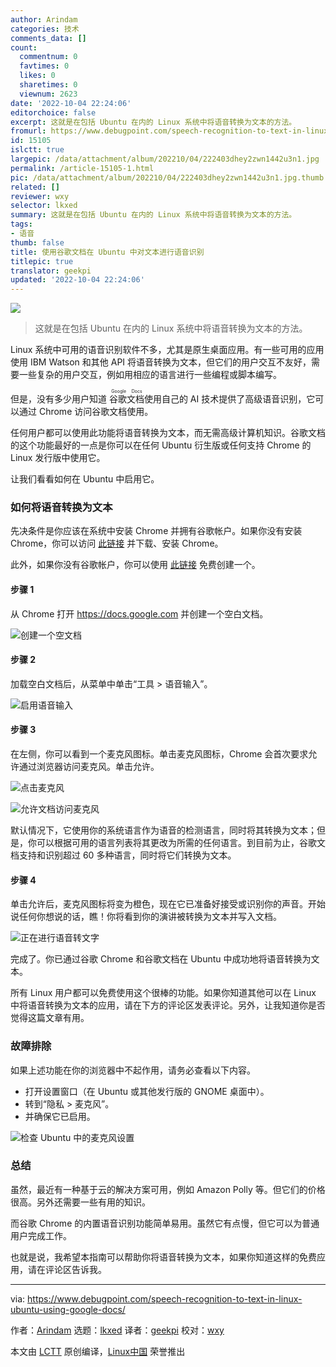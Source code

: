```yaml
---
author: Arindam
categories: 技术
comments_data: []
count:
  commentnum: 0
  favtimes: 0
  likes: 0
  sharetimes: 0
  viewnum: 2623
date: '2022-10-04 22:24:06'
editorchoice: false
excerpt: 这就是在包括 Ubuntu 在内的 Linux 系统中将语音转换为文本的方法。
fromurl: https://www.debugpoint.com/speech-recognition-to-text-in-linux-ubuntu-using-google-docs/
id: 15105
islctt: true
largepic: /data/attachment/album/202210/04/222403dhey2zwn1442u3n1.jpg
permalink: /article-15105-1.html
pic: /data/attachment/album/202210/04/222403dhey2zwn1442u3n1.jpg.thumb.jpg
related: []
reviewer: wxy
selector: lkxed
summary: 这就是在包括 Ubuntu 在内的 Linux 系统中将语音转换为文本的方法。
tags:
- 语音
thumb: false
title: 使用谷歌文档在 Ubuntu 中对文本进行语音识别
titlepic: true
translator: geekpi
updated: '2022-10-04 22:24:06'
---
```


![](/data/attachment/album/202210/04/222403dhey2zwn1442u3n1.jpg)



> 
> 这就是在包括 Ubuntu 在内的 Linux 系统中将语音转换为文本的方法。
> 
> 
> 


Linux 系统中可用的语音识别软件不多，尤其是原生桌面应用。有一些可用的应用使用 IBM Watson 和其他 API 将语音转换为文本，但它们的用户交互不友好，需要一些复杂的用户交互，例如用相应的语言进行一些编程或脚本编写。


但是，没有多少用户知道 <ruby> 谷歌文档 <rt>  Google Docs </rt></ruby> 使用自己的 AI 技术提供了高级语音识别，它可以通过 Chrome 访问谷歌文档使用。


任何用户都可以使用此功能将语音转换为文本，而无需高级计算机知识。谷歌文档的这个功能最好的一点是你可以在任何 Ubuntu 衍生版或任何支持 Chrome 的 Linux 发行版中使用它。


让我们看看如何在 Ubuntu 中启用它。


### 如何将语音转换为文本


先决条件是你应该在系统中安装 Chrome 并拥有谷歌帐户。如果你没有安装 Chrome，你可以访问 [此链接](https://www.google.com/chrome) 并下载、安装 Chrome。


此外，如果你没有谷歌帐户，你可以使用 [此链接](https://accounts.google.com) 免费创建一个。


#### 步骤 1


从 Chrome 打开 <https://docs.google.com> 并创建一个空白文档。


![创建一个空文档](/data/attachment/album/202210/04/222406pk4cshq9czecsc41.png)


#### 步骤 2


加载空白文档后，从菜单中单击“工具 > 语音输入”。


![启用语音输入](/data/attachment/album/202210/04/222406w444chvj2efevdff.png)


#### 步骤 3


在左侧，你可以看到一个麦克风图标。单击麦克风图标，Chrome 会首次要求允许通过浏览器访问麦克风。单击允许。


![点击麦克风](/data/attachment/album/202210/04/222406a25jweowkkwke5e5.png)


![允许文档访问麦克风](/data/attachment/album/202210/04/222406aheqqxxihekkeqkk.png)


默认情况下，它使用你的系统语言作为语音的检测语言，同时将其转换为文本；但是，你可以根据可用的语言列表将其更改为所需的任何语言。到目前为止，谷歌文档支持和识别超过 60 多种语言，同时将它们转换为文本。


#### 步骤 4


单击允许后，麦克风图标将变为橙色，现在它已准备好接受或识别你的声音。开始说任何你想说的话，瞧！你将看到你的演讲被转换为文本并写入文档。


![正在进行语音转文字](/data/attachment/album/202210/04/222407ohphpdy5wbt9x9gv.png)


完成了。你已通过谷歌 Chrome 和谷歌文档在 Ubuntu 中成功地将语音转换为文本。


所有 Linux 用户都可以免费使用这个很棒的功能。如果你知道其他可以在 Linux 中将语音转换为文本的应用，请在下方的评论区发表评论。另外，让我知道你是否觉得这篇文章有用。


### 故障排除


如果上述功能在你的浏览器中不起作用，请务必查看以下内容。


* 打开设置窗口（在 Ubuntu 或其他发行版的 GNOME 桌面中）。
* 转到“隐私 > 麦克风”。
* 并确保它已启用。


![检查 Ubuntu 中的麦克风设置](/data/attachment/album/202210/04/222407upnzjeezkkkcjjt8.jpg)


### 总结


虽然，最近有一种基于云的解决方案可用，例如 Amazon Polly 等。但它们的价格很高。另外还需要一些有用的知识。


而谷歌 Chrome 的内置语音识别功能简单易用。虽然它有点慢，但它可以为普通用户完成工作。


也就是说，我希望本指南可以帮助你将语音转换为文本，如果你知道这样的免费应用，请在评论区告诉我。




---


via: <https://www.debugpoint.com/speech-recognition-to-text-in-linux-ubuntu-using-google-docs/>


作者：[Arindam](https://www.debugpoint.com/author/admin1/) 选题：[lkxed](https://github.com/lkxed) 译者：[geekpi](https://github.com/geekpi) 校对：[wxy](https://github.com/wxy)


本文由 [LCTT](https://github.com/LCTT/TranslateProject) 原创编译，[Linux中国](https://linux.cn/) 荣誉推出